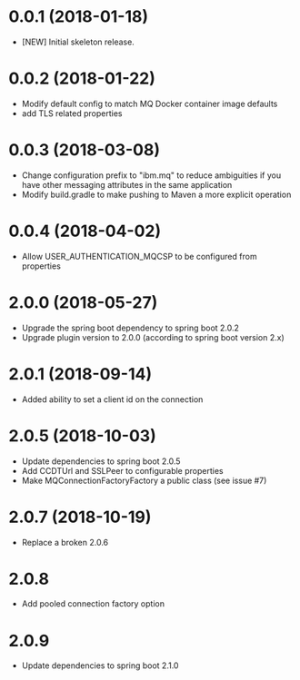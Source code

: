 # 0.0.1 (2018-01-18)
- [NEW] Initial skeleton release.

# 0.0.2 (2018-01-22)
- Modify default config to match MQ Docker container image defaults
- add TLS related properties

# 0.0.3 (2018-03-08)
- Change configuration prefix to "ibm.mq" to reduce ambiguities if you have other messaging attributes in the same application
- Modify build.gradle to make pushing to Maven a more explicit operation

# 0.0.4 (2018-04-02)
- Allow USER_AUTHENTICATION_MQCSP to be configured from properties

# 2.0.0 (2018-05-27)
- Upgrade the spring boot dependency to spring boot 2.0.2
- Upgrade plugin version to 2.0.0 (according to spring boot version 2.x)

# 2.0.1 (2018-09-14)
- Added ability to set a client id on the connection

# 2.0.5 (2018-10-03)
- Update dependencies to spring boot 2.0.5
- Add CCDTUrl and SSLPeer to configurable properties
- Make MQConnectionFactoryFactory a public class (see issue #7)

# 2.0.7 (2018-10-19)
- Replace a broken 2.0.6

# 2.0.8
- Add pooled connection factory option

# 2.0.9
- Update dependencies to spring boot 2.1.0
